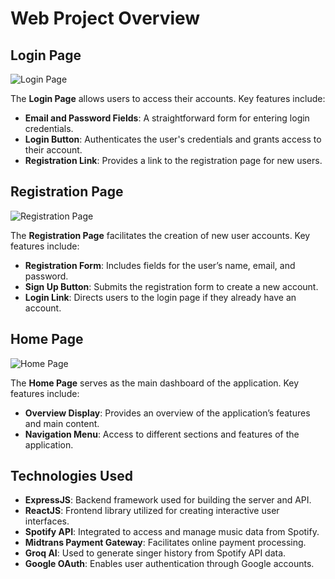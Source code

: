 # Web Project Overview

## Login Page
![Login Page](https://github.com/user-attachments/assets/de27c051-a495-4f52-8768-e202099ffa28)

The **Login Page** allows users to access their accounts. Key features include:

- **Email and Password Fields**: A straightforward form for entering login credentials.
- **Login Button**: Authenticates the user's credentials and grants access to their account.
- **Registration Link**: Provides a link to the registration page for new users.

## Registration Page
![Registration Page](https://github.com/user-attachments/assets/ed95f285-bd6e-4c76-a3a9-3c260e5e2e51)

The **Registration Page** facilitates the creation of new user accounts. Key features include:

- **Registration Form**: Includes fields for the user’s name, email, and password.
- **Sign Up Button**: Submits the registration form to create a new account.
- **Login Link**: Directs users to the login page if they already have an account.

## Home Page
![Home Page](https://github.com/user-attachments/assets/9e72a611-e9bd-464f-ae47-d0179c39f8be)

The **Home Page** serves as the main dashboard of the application. Key features include:

- **Overview Display**: Provides an overview of the application’s features and main content.
- **Navigation Menu**: Access to different sections and features of the application.

## Technologies Used

- **ExpressJS**: Backend framework used for building the server and API.
- **ReactJS**: Frontend library utilized for creating interactive user interfaces.
- **Spotify API**: Integrated to access and manage music data from Spotify.
- **Midtrans Payment Gateway**: Facilitates online payment processing.
- **Groq AI**: Used to generate singer history from Spotify API data.
- **Google OAuth**: Enables user authentication through Google accounts.

